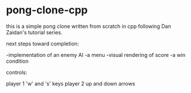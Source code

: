 # pong-clone-cpp

this is a simple pong clone written from scratch in cpp following Dan Zaidan's tutorial series. 

next steps toward completion:

-implementation of an enemy AI
-a menu
-visual rendering of score
-a win condition


controls:

player 1
  'w' and 's' keys
player 2
  up and down arrows
